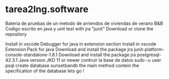 # tarea2Ing.software
Bateria de pruebas de un metodo de arriendos de viviendas de verano B&B 
Codigo escrito en java y unit test with jra "junit"
Download or clone the repository

Install in vscode Debugger for java in extension section
Install in vscode Extension Pack for java 
Download and install the package jra junit-platform-console-standalone-1.8.1
Download and install the package jra postgresql-42.3.1
Java version JKD 11 or newer
contruir la base de datos 
sudo -u user psql
create database sunsetbandb
the main method contein the specification of the database 
lets go !
